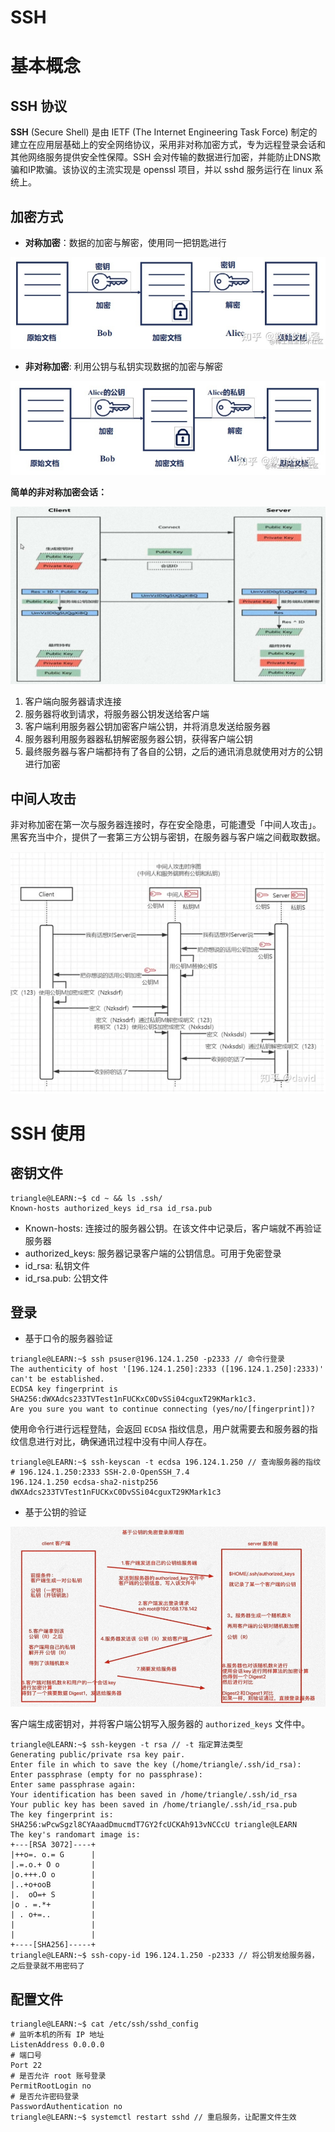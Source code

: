 # SSH


# 基本概念

## SSH 协议

**SSH** (Secure Shell) 是由 IETF (The Internet Engineering Task Force) 制定的建立在应用层基础上的安全网络协议，采用非对称加密方式，专为远程登录会话和其他网络服务提供安全性保障。SSH 会对传输的数据进行加密，并能防止DNS欺骗和IP欺骗。该协议的主流实现是 openssl 项目，并以 sshd 服务运行在 linux 系统上。


## 加密方式

- **对称加密**：数据的加密与解密，使用同一把钥匙进行

![对称加密|c,75](../../image/linux/SymmetricEncryption.png)

- **非对称加密**: 利用公钥与私钥实现数据的加密与解密

![非对称加密|c,75](../../image/linux/AsymmetricEncryption.png)

**简单的非对称加密会话：**

![简单流程图|c,75](../../image/linux/SimpleAsymEn.png)

1. 客户端向服务器请求连接
2. 服务器将收到请求，将服务器公钥发送给客户端
3. 客户端利用服务器公钥加密客户端公钥，并将消息发送给服务器
4. 服务器利用服务器器私钥解密服务器公钥，获得客户端公钥
5. 最终服务器与客户端都持有了各自的公钥，之后的通讯消息就使用对方的公钥进行加密

## 中间人攻击

非对称加密在第一次与服务器连接时，存在安全隐患，可能遭受「中间人攻击」。黑客充当中介，提供了一套第三方公钥与密钥，在服务器与客户端之间截取数据。

![中间人攻击|c,75](../../image/linux/ManInMiddle.png)

# SSH 使用

## 密钥文件

```term
triangle@LEARN:~$ cd ~ && ls .ssh/
Known-hosts authorized_keys id_rsa id_rsa.pub
```
- Known-hosts: 连接过的服务器公钥。在该文件中记录后，客户端就不再验证服务器
- authorized_keys: 服务器记录客户端的公钥信息。可用于免密登录
- id_rsa: 私钥文件
- id_rsa.pub: 公钥文件

## 登录

- 基于口令的服务器验证

```term
triangle@LEARN:~$ ssh psuser@196.124.1.250 -p2333 // 命令行登录
The authenticity of host '[196.124.1.250]:2333 ([196.124.1.250]:2333)' can't be established.
ECDSA key fingerprint is SHA256:dWXAdcs233TVTest1nFUCKxC0DvSSi04cguxT29KMark1c3.
Are you sure you want to continue connecting (yes/no/[fingerprint])?
```

使用命令行进行远程登陆，会返回 `ECDSA` 指纹信息，用户就需要去和服务器的指纹信息进行对比，确保通讯过程中没有中间人存在。

```term
triangle@LEARN:~$ ssh-keyscan -t ecdsa 196.124.1.250 // 查询服务器的指纹
# 196.124.1.250:2333 SSH-2.0-OpenSSH_7.4
196.124.1.250 ecdsa-sha2-nistp256 dWXAdcs233TVTest1nFUCKxC0DvSSi04cguxT29KMark1c3
```

- 基于公钥的验证

![公钥验证|c,75](../../image/linux/KeyAuthorized.png)

客户端生成密钥对，并将客户端公钥写入服务器的 `authorized_keys` 文件中。

```term
triangle@LEARN:~$ ssh-keygen -t rsa // -t 指定算法类型
Generating public/private rsa key pair.
Enter file in which to save the key (/home/triangle/.ssh/id_rsa):
Enter passphrase (empty for no passphrase):
Enter same passphrase again:
Your identification has been saved in /home/triangle/.ssh/id_rsa
Your public key has been saved in /home/triangle/.ssh/id_rsa.pub
The key fingerprint is:
SHA256:wPcwSgzl8CYAaadDmucmdT7GY2fcUCKAh913vNCCcU triangle@LEARN
The key's randomart image is:
+---[RSA 3072]----+
|++o=. o.= G      |
|.=.o.+ O o       |
|o.+++.O o        |
|..+o+ooB         |
|.  oO=+ S        |
|o . =.*+         |
| . o+=..         |
|                 |
|                 |
+----[SHA256]-----+
triangle@LEARN:~$ ssh-copy-id 196.124.1.250 -p2333 // 将公钥发给服务器，之后登录就不用密码了
```
## 配置文件

```term
triangle@LEARN:~$ cat /etc/ssh/sshd_config
# 监听本机的所有 IP 地址
ListenAddress 0.0.0.0
# 端口号
Port 22 
# 是否允许 root 账号登录 
PermitRootLogin no
# 是否允许密码登录
PasswordAuthentication no
triangle@LEARN:~$ systemctl restart sshd // 重启服务，让配置文件生效
```
